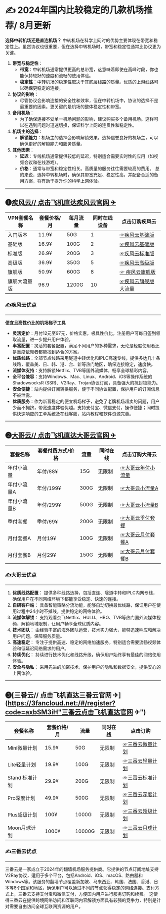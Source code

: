 
# ✍ 2024年国内比较稳定的几款机场推荐/ 8月更新

**选择中转机场还是直连机场？**
中转机场在科学上网时的优势主要体现在带宽和稳定性上。虽然协议也很重要，但在选择中转机场时，带宽和稳定性通常比协议更为关键。
1. **带宽与稳定性**：
   - **带宽**：中转机场通常提供更高的总带宽，这意味着即使在高峰时段，你也能保持较好的速度和流畅的使用体验。
   - **稳定性**：中转机场的稳定性取决于其底层线路的质量。优质的上游线路可以确保更稳定的连接。
2. **协议的影响**：
   - 尽管协议会影响连接的安全性和效率，但在中转机场中，协议的选择不是最重要的因素。更关键的是机场的整体稳定性和带宽。
3. **备用机场**：
   - 为了确保连接不受单一机场问题的影响，建议购买多个备用机场。这样可以在遇到问题时迅速切换，保证科学上网的连贯性和稳定性。
4. **机场主的选择**：
   - **解锁能力**：机场主的选择会影响解锁效果。选择信誉良好的机场主，可以确保更好的解锁能力和服务质量。
5. **其他因素**：
   - **延迟**：专线机场通常提供较低的延迟，特别适合需要实时性的应用（如视频会议和在线游戏）。
   - **价格**：通常与带宽和稳定性相关。高质量的服务往往需要较高的费用。
总的来说，选择中转机场时，确保其带宽充足、稳定性高，并配备合适的备用方案，将有助于提升你的科学上网体验。

---

## ❶[疾风云//    点击飞机直达疾风云官网 ✈](https://homes.tr25.cn?code=hnmk "疾风云点击飞机直达官网 ✈")

|  VPN套餐名称 | 套餐价格/月 |每月流量   | 同时在线设备  | 点击订购疾风云  |
| ------------ | ------------ | ------------ | ------------ | ------------ |
| 入门版本  |11.9¥   |50G | 1 |[☞疾风云基础版 ](https://homes.tr25.cn?code=hnmk "☞疾风云基础版 ")  |
| 基础版  | 16.9¥   |100G   | 2  |[☞疾风云基础版](https://homes.tr25.cn?code=hnmk "☞疾风云基础版")  |
| 标准版  | 26.9¥  |200G   |  3 |[☞疾风云标准版 ](https://homes.tr25.cn?code=hnmk "☞疾风云标准版 ")  |
| 高级版 |36.9¥   |350G   | 5  | [☞疾风云高级版](https://homes.tr25.cn?code=hnmk "☞疾风云高级版")  |
| 旗舰版  |50.9¥   |600G   | 8  | [☞ 疾风云旗舰版](https://homes.tr25.cn?code=hnmk "☞ 疾风云旗舰版")  |
| 旗舰大流量版  | 96.9  |1200G   | 10  |  [☞疾风云旗舰版大流量](https://homes.tr25.cn?code=hnmk "☞疾风云旗舰版大流量")  |

### ✍疾风云优点
---

**便宜且高性价比的机场梯子工具**

- **灵活定价**：月付12元至97元，价格实惠，极具性价比。注册用户可每日签到领取流量，进一步提升用户体验。
- **丰富配置**：灵活的套餐配置，满足不同用户的多种需求，无论是轻度使用者还是重度依赖者都能找到适合的方案。
- **优质线路**：全部节点线路采用隧道中转优化和IPLC高速专线，提供多达几十条线路，覆盖美、日、韩、港、台、新等热门地区，确保连接稳定，速度快。
- **流媒体支持**：支持解锁Netflix、TVB等国外流媒体，畅享全球精彩内容。
- **全平台兼容**：支持Windows、Mac、Linux、Android、iOS等操作系统的ShadowsocksR (SSR)、V2Ray、Trojan协议订阅，具备强大的抗封锁能力。
- **安全便捷**：站内提供订阅转换服务，便于不同协议配置，保护用户的订阅信息不被泄露。
- **优质服务**：作为新晋稳定的便宜机场梯子，避免了老牌机场超卖的问题，用户少而不拥挤，带宽速度体验优越。支持支付宝、微信支付，操作便捷；同时提供快速响应的工单系统及在线客服，站内教程和软件资源完善。

---

## ❷[大哥云// 点击飞机直达大哥云官网 ✈](https://288la.com/#/register?code=InqCjk2g "大哥云// 点击飞机直达大哥云官网 ✈")
| 套餐名称  |  套餐付费方式/价格 | 流量  | 同时在线  |点击订购大哥云
| ------------ | ------------ | ------------ | ------------ | ------------ |
|年付小流量  |年付/88¥  | 15G  |无限制   | [☞大哥云年付小流量](https://288la.com/#/register?code=InqCjk2g "☞大哥云年付小流量")  |
|年付小流量A |年付/199¥   |300G   | 无限制   |[☞大哥云小流量A](https://288la.com/#/register?code=InqCjk2g "☞大哥云小流量A")   |
|年付小流量B   |年付/299¥  |500G   |无限制     |[☞大哥云小流量B ](https://288la.com/#/register?code=InqCjk2g "☞大哥云小流量B ")  |
|季付套餐  |季付/69¥   | 200G  |无限制  |[☞大哥云季付套餐](https://288la.com/#/register?code=InqCjk2g "☞大哥云季付套餐")   |
|月付套餐A   |月付19¥    |100G   |无限制   |[☞大哥云月付套餐A](https://288la.com/#/register?code=InqCjk2g "☞大哥云月付套餐A")   |
|月付套餐B  |月付29¥   |150G   |无限制   |[☞大哥云月付套餐B](https://288la.com/#/register?code=InqCjk2g "☞大哥云月付套餐B")   |

### ✍大哥云优点
---
1.  **优质线路配置**：
   提供多种线路选择，包括直连、隧道中转和IPLC内网专线，确保用户在不同网络环境下都能享受稳定、快速的连接。
2.  **自研客户端**：
   具备智能策略分流功能，能够自动切换最优线路，保证用户在使用过程中24小时不掉线，提供稳定的网络体验。
3.  **流媒体解锁**：
   支持观看奈飞Netflix、HULU、HBO、TVB等热门国外流媒体视频，解锁地域限制，让用户畅享全球优质内容。
4. **技术团队**：
   由经验丰富的海外团队运营，技术实力强大，能够迅速响应和解决用户问题，保障服务质量。
5. **高速稳定**：
   专注于提供高速、稳定的网络加速服务，特别适合需要流畅视频体验和低延迟网络需求的用户。
6. **持续优化**：
   持续进行技术优化和线路升级，确保用户始终享有最佳的网络使用体验。
7. **安全与隐私**：
    采用先进的加密技术，保护用户的隐私和数据安全，提供安心的上网体验。

---
## ❸[三番云//    点击飞机直达三番云官网 ✈](https://3fancloud.net:/#/register?code=axbSM3iH"三番云点击飞机直达官网 ✈")
| 套餐名称  | 套餐价格/月 | 流量  | 同时在线  | 点击订购  |
| ------------ | ------------ | ------------ | ------------ | ------------ |
| Mini微量计划  |15.9¥   | 50G  |无限制   |[☞三番云微量计划  ](https://3fancloud.net:/#/register?code=axbSM3iH "☞三番云微量计划  ") |
| Lite轻量计划  |19.9¥   | 100G  |无限制   |[☞三番云轻量计划](https://3fancloud.net:/#/register?code=axbSM3iH "☞三番云轻量计划")   |
| Stand 标准计划  |29.9¥   | 200G  |无限制   |[☞三番云标准计划](https://3fancloud.net:/#/register?code=axbSM3iH "☞三番云标准计划")  |
| Pro深度计划  |49.9¥   | 500G  |无限制   |[☞三番云深度计划](https://3fancloud.net:/#/register?code=axbSM3iH "☞三番云深度计划")  |
|Plus超级计划  |100¥   | 1000G  |无限制   |[☞三番云超级计划](https://3fancloud.net:/#/register?code=axbSM3iH "☞三番云超级计划")   |
| Moon月球计划  |1000¥   | 10000G  |无限制   |[☞三番云月球计划 ](https://3fancloud.net:/#/register?code=axbSM3iH "☞三番云月球计划 ") |

### ✍三番云优点
---
三番云是一家成立于2024年的翻墙机场服务提供商。它提供的节点订阅地址支持V2Ray协议，适用于多个平台，包括Android、iOS、macOS、路由器和Windows等。该服务的翻墙节点覆盖新加坡、马来西亚、韩国、法国、香港、日本等8个国家和地区，确保用户可以通过不同的节点获得稳定的网络连接。支付方式上，三番云支持支付宝和微信支付，方便国内用户进行服务订购和续费。
这使得三番云在提供跨境网络访问和互联网内容解锁方面具有较强的竞争力，特别是针对需要自由访问全球互联网资源的用户。
